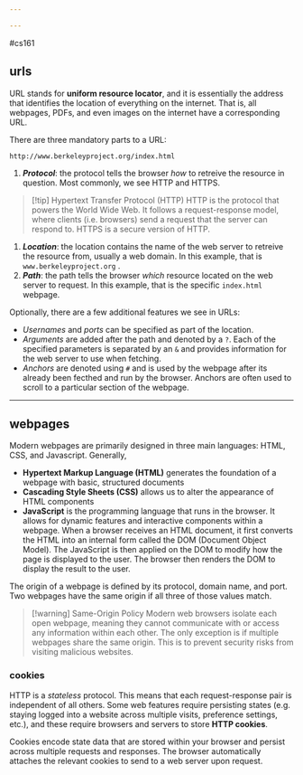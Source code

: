 ```yaml
---

---
```

#cs161
## urls
URL stands for **uniform resource locator**, and it is essentially the address that identifies the location of everything on the internet. That is, all webpages, PDFs, and even images on the internet have a corresponding URL.

There are three mandatory parts to a URL:
```
http://www.berkeleyproject.org/index.html
```
1. ***Protocol***: the protocol tells the browser *how* to retreive the resource in question. Most commonly, we see HTTP and HTTPS.
>[!tip] Hypertext Transfer Protocol (HTTP)
>HTTP is the protocol that powers the World Wide Web. It follows a request-response model, where clients (i.e. browsers) send a request that the server can respond to. HTTPS is a secure version of HTTP.

1. ***Location***: the location contains the name of the web server to retreive the resource from, usually a web domain. In this example, that is  `www.berkeleyproject.org` .
2. ***Path***: the path tells the browser *which* resource located on the web server to request. In this example, that is the specific `index.html` webpage.

Optionally, there are a few additional features we see in URLs:
- *Usernames* and *ports* can be specified as part of the location.
- *Arguments* are added after the path and denoted by a `?`. Each of the specified parameters is separated by an `&` and provides information for the web server to use when fetching.
- *Anchors* are denoted using `#` and is used by the webpage after its already been fecthed and run by the browser. Anchors are often used to scroll to a particular section of the webpage.
 
---
## webpages
Modern webpages are primarily designed in three main languages: HTML, CSS, and Javascript. Generally,
- **Hypertext Markup Language (HTML)** generates the foundation of a webpage with basic, structured documents
- **Cascading Style Sheets (CSS)** allows us to alter the appearance of HTML components
- **JavaScript** is the programming language that runs in the browser. It allows for dynamic features and interactive components within a webpage.
When a browser receives an HTML document, it first converts the HTML into an internal form called the DOM (Document Object Model). The JavaScript is then applied on the DOM to modify how the page is displayed to the user. The browser then renders the DOM to display the result to the user.

The origin of a webpage is defined by its protocol, domain name, and port. Two webpages have the same origin if all three of those values match.

>[!warning] Same-Origin Policy
>Modern web browsers isolate each open webpage, meaning they cannot communicate with or access any information within each other. The only exception is if multiple webpages share the same origin. This is to prevent security risks from visiting malicious websites.

### cookies
HTTP is a *stateless* protocol. This means that each request-response pair is independent of all others. Some web features require persisting states (e.g. staying logged into a website across multiple visits, preference settings, etc.), and these require browsers and servers to store **HTTP cookies**. 

Cookies encode state data that are stored within your browser and persist across multiple requests and responses. The browser automatically attaches the relevant cookies to send to a web server upon request.